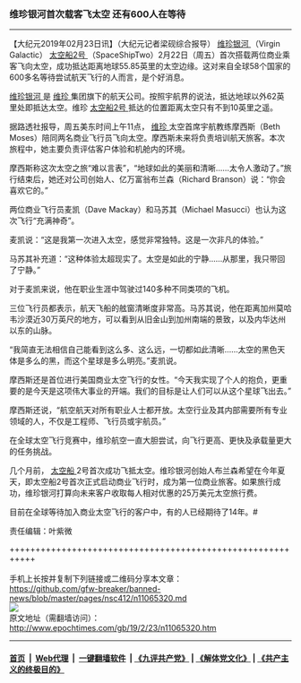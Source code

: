 ### 维珍银河首次载客飞太空 还有600人在等待
------------------------

<p>
 【大纪元2019年02月23日讯】（大纪元记者梁砚综合报导）
 <a href="http://www.epochtimes.com/gb/tag/%E7%BB%B4%E7%8F%8D%E9%93%B6%E6%B2%B3.html">
  维珍银河
 </a>
 （Virgin Galactic）
 <a href="http://www.epochtimes.com/gb/tag/%E5%A4%AA%E7%A9%BA%E8%88%B92%E5%8F%B7.html">
  太空船2号
 </a>
 （SpaceShipTwo）2月22日（周五）首次搭载两位商业乘客飞向太空，成功抵达距离地球55.85英里的太空边缘。这对来自全球58个国家的600多名等待尝试航天飞行的人而言，是个好消息。
</p>
<p>
 <a href="http://www.epochtimes.com/gb/tag/%E7%BB%B4%E7%8F%8D%E9%93%B6%E6%B2%B3.html">
  维珍银河
 </a>
 是
 <a href="http://www.epochtimes.com/gb/tag/%E7%BB%B4%E7%8F%8D.html">
  维珍
 </a>
 集团旗下的航天公司。按照宇航界的说法，抵达地球以外62英里处即抵达太空。维珍
 <a href="http://www.epochtimes.com/gb/tag/%E5%A4%AA%E7%A9%BA%E8%88%B92%E5%8F%B7.html">
  太空船2号
 </a>
 抵达的位置距离太空只有不到10英里之遥。
</p>
<p>
 据路透社报导，周五美东时间上午11点，
 <a href="http://www.epochtimes.com/gb/tag/%E7%BB%B4%E7%8F%8D.html">
  维珍
 </a>
 太空首席宇航教练摩西斯（Beth Moses）陪同两名商业飞行员飞向太空。摩西斯未来将负责培训航天旅客。本次旅程中，她主要负责评估客户体验和机舱内的环境。
</p>
<p>
 摩西斯称这次太空之旅“难以言表”，“地球如此的美丽和清晰……太令人激动了。”旅行结束后，她还对公司创始人、亿万富翁布兰森（Richard Branson）说：“你会喜欢它的。”
</p>
<p>
 两位商业飞行员麦凯（Dave Mackay）和马苏其（Michael Masucci）也认为这次飞行“充满神奇”。
</p>
<p>
 麦凯说：“这是我第一次进入太空，感觉非常独特。这是一次非凡的体验。”
</p>
<p>
 马苏其补充道：“这种体验太超现实了。太空是如此的宁静……从那里，我只带回了宁静。”
</p>
<p>
 对于麦凯来说，他在职业生涯中驾驶过140多种不同类项的飞机。
</p>
<p>
 三位飞行员都表示，航天飞船的舷窗清晰度非常高。马苏其说，他在距离加州莫哈韦沙漠近30万英尺的地方，可以看到从旧金山到加州南端的景致，以及内华达州以东的山脉。
</p>
<p>
 “我简直无法相信自己能看到这么多、这么远，一切都如此清晰……太空的黑色天体是多么的黑，而这个星球是多么明亮。”麦凯说。
</p>
<p>
 摩西斯还是首位进行美国商业太空飞行的女性。“今天我实现了个人的抱负，更重要的是今天是这项伟大事业的开端。我们的目标是让人们可以从这个星球飞出去。”
</p>
<p>
 摩西斯还说，“航空航天对所有职业人士都开放。太空行业及其内部需要所有专业领域的人，不仅是工程师、飞行员或宇航员。”
</p>
<p>
 在全球太空飞行竞赛中，维珍航空一直大胆尝试，向飞行更高、更快及承载量更大的任务挑战。
</p>
<p>
 几个月前，
 <a href="http://www.epochtimes.com/gb/tag/%E5%A4%AA%E7%A9%BA%E8%88%B9.html">
  太空船
 </a>
 2号首次成功飞抵太空。维珍银河创始人布兰森希望在今年夏天，即太空船2号首次正式启动商业飞行时，成为第一位商业旅客。如果旅行成功，维珍银河打算向未来客户收取每人相对优惠的25万美元太空旅行费。
</p>
<p>
 目前在全球等待加入商业太空飞行的客户中，有的人已经期待了14年。#
</p>
<p>
 责任编辑：叶紫微
</p>

+++++++++++++++++++++++++++++++++++++++++++++++++++++++++++<br/><br/>
手机上长按并复制下列链接或二维码分享本文章：<br/>
https://github.com/gfw-breaker/banned-news/blob/master/pages/nsc412/n11065320.md <br/>
<a href='https://github.com/gfw-breaker/banned-news/blob/master/pages/nsc412/n11065320.md'><img src='https://github.com/gfw-breaker/banned-news/blob/master/pages/nsc412/n11065320.md.png'/></a> <br/>
原文地址（需翻墙访问）：http://www.epochtimes.com/gb/19/2/23/n11065320.htm


------------------------
#### [首页](https://github.com/gfw-breaker/banned-news/blob/master/README.md) &nbsp;|&nbsp; [Web代理](https://github.com/labour-camp/helloworld) &nbsp;|&nbsp; [一键翻墙软件](https://github.com/gfw-breaker/nogfw/blob/master/README.md) &nbsp;| [《九评共产党》](https://github.com/gfw-breaker/9ping.md/blob/master/README.md#九评之一评共产党是什么) | [《解体党文化》](https://github.com/gfw-breaker/jtdwh.md/blob/master/README.md) | [《共产主义的终极目的》](https://github.com/gfw-breaker/gczydzjmd.md/blob/master/README.md)

